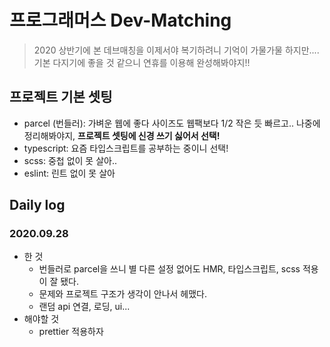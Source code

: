 # 프로그래머스 Dev-Matching

> 2020 상반기에 본 데브매칭을 이제서야 복기하려니 기억이 가물가물 하지만....기본 다지기에 좋을 것 같으니 연휴를 이용해 완성해봐야지!!


## 프로젝트 기본 셋팅

- parcel (번들러): 가벼운 웹에 좋다 사이즈도 웹팩보다 1/2 작은 듯 빠르고.. 나중에 정리해봐야지, **프로젝트 셋팅에 신경 쓰기 싫어서 선택!**
- typescript: 요즘 타입스크립트를 공부하는 중이니 선택!
- scss: 중첩 없이 못 살아..
- eslint: 린트 없이 못 살아

## Daily log
### 2020.09.28
- 한 것
  - 번들러로 parcel을 쓰니 별 다른 설정 없어도 HMR, 타입스크립트, scss 적용이 잘 됐다.
  - 문제와 프로젝트 구조가 생각이 안나서 헤맸다.
  - 랜덤 api 연결, 로딩, ui...
- 해야할 것
  - prettier 적용하자
